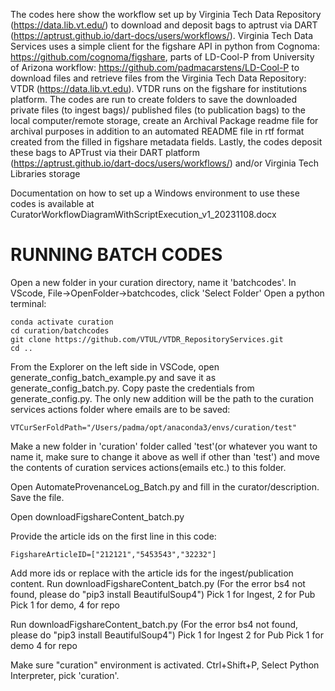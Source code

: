 The codes here show the workflow set up by Virginia Tech Data Repository (https://data.lib.vt.edu/) to download and deposit bags to aptrust via DART (https://aptrust.github.io/dart-docs/users/workflows/). Virginia Tech Data Services uses  a simple client for the figshare API in python from Cognoma: https://github.com/cognoma/figshare, parts of LD-Cool-P from University of Arizona workflow: https://github.com/padmacarstens/LD-Cool-P to download files and retrieve files from the Virginia Tech Data Repository: VTDR (https://data.lib.vt.edu). VTDR runs on the figshare for institutions platform.
The codes are run to create folders to save the downloaded private files (to ingest bags)/ published files (to publication bags) to the local computer/remote storage, create an Archival Package readme file for archival purposes in addition to an automated README file in rtf format created from the filled in figshare metadata fields.
Lastly, the codes deposit these bags to APTrust via their DART platform (https://aptrust.github.io/dart-docs/users/workflows/) and/or Virginia Tech Libraries storage 

Documentation on how to set up a Windows environment to use these codes is available at CuratorWorkflowDiagramWithScriptExecution_v1_20231108.docx

# RUNNING BATCH CODES
  Open a new folder in your curation directory, name it 'batchcodes'. In VScode, File->OpenFolder->batchcodes, click 'Select Folder'
Open a python terminal:
```
conda activate curation
cd curation/batchcodes
git clone https://github.com/VTUL/VTDR_RepositoryServices.git
cd ..
```

From the Explorer on the left side in VSCode, open generate_config_batch_example.py and save it as generate_config_batch.py. Copy paste the credentials from generate_config.py. The only new addition will be the path to the curation services actions folder where emails are to be saved:

    VTCurSerFoldPath="/Users/padma/opt/anaconda3/envs/curation/test"

Make a new folder in 'curation' folder called 'test'(or whatever you want to name it, make sure to change it above as well if other than 'test') and move the contents of curation services actions(emails etc.) to this folder.

Open AutomateProvenanceLog_Batch.py and fill in the curator/description. Save the file. 
 
Open downloadFigshareContent_batch.py

Provide the article ids on the first line in this code:
```
FigshareArticleID=["212121","5453543","32232"]
```
Add more ids or replace with the article ids for the ingest/publication content. 
Run downloadFigshareContent_batch.py
(For the error bs4 not found, please do "pip3 install BeautifulSoup4")
Pick 1 for Ingest, 2 for Pub
Pick 1 for demo, 4 for repo

Run downloadFigshareContent_batch.py
(For the error bs4 not found, please do "pip3 install BeautifulSoup4")
Pick 1 for Ingest 2 for Pub
Pick 1 for demo 4 for repo

Make sure "curation" environment is activated. Ctrl+Shift+P, Select Python Interpreter, pick 'curation'.